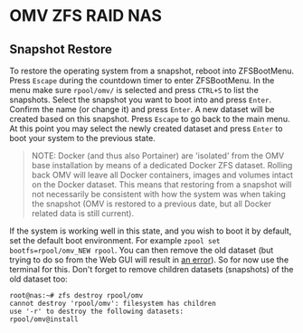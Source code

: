 # OMV ZFS RAID NAS

## Snapshot Restore

To restore the operating system from a snapshot, reboot into ZFSBootMenu. Press `Escape` during the countdown timer to enter ZFSBootMenu. In the menu make sure `rpool/omv/` is selected and press `CTRL+S` to list the snapshots. Select the snapshot you want to boot into and press `Enter`. Confirm the name (or change it) and press `Enter`. A new dataset will be created based on this snapshot. Press `Escape` to go back to the main menu. At this point you may select the newly created dataset and press `Enter` to boot your system to the previous state.

> NOTE: Docker (and thus also Portainer) are 'isolated' from the OMV base installation by means of a dedicated Docker ZFS dataset. Rolling back OMV will leave all Docker containers, images and volumes intact on the Docker dataset. This means that restoring from a snapshot will not necessarily be consistent with how the system was when taking the snapshot (OMV is restored to a previous date, but all Docker related data is still current).

If the system is working well in this state, and you wish to boot it by default, set the default boot environment. For example `zpool set bootfs=rpool/omv_NEW rpool`. You can then remove the old dataset (but trying to do so from the Web GUI will result in [an error](https://github.com/Jip-Hop/OMV-ZFS-RAID-NAS/issues/2)). So for now use the terminal for this. Don't forget to remove children datasets (snapshots) of the old dataset too:

```
root@nas:~# zfs destroy rpool/omv
cannot destroy 'rpool/omv': filesystem has children
use '-r' to destroy the following datasets:
rpool/omv@install
```